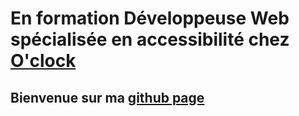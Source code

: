 # En formation Développeuse Web spécialisée en accessibilité chez [O'clock](https://oclock.io/)
## Bienvenue sur ma [github page](https://alix-large.github.io)
